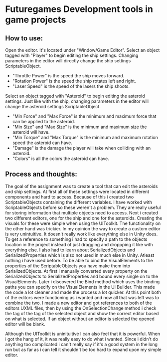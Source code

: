 # Futuregames Development tools in game projects

## How to use:

Open the editor. It's located under "Window/Game Editor".
Select an object tagged with "Player" to begin editing the ship settings. Changing parameters in the editor will directly change the ship settings ScriptableObject.
- "Throttle Power" is the speed the ship moves forward.
- "Rotation Power" is the speed the ship rotates left and right.
- "Laser Speed" is the speed of the lasers the ship shoots.

Select an object tagged with "Asteroid" to begin editing the asteroid settings. Just like with the ship, changing parameters in the editor will change the asteroid settings ScriptableObject.
- "Min Force" and "Max Force" is the minimum and maximum force that can be applied to the asteroid.
- "Min Size" and "Max Size" is the minimum and maximum size the asteroid will have.
- "Min Torque" and "Max Torque" is the minimum and maximum rotation speed the asteroid can have.
- "Damage" is the damage the player will take when colliding with an asteroid.
- "Colors" is all the colors the asteroid can have.

## Process and thoughts:

The goal of the assignment was to create a tool that can edit the asteroids and ship settings. At first all of these settings were located in different components and hard to access. 
Because of this i created two ScriptableObjects containing the different variables. I have worked with ScriptableObjects before so these weren't a problem. They are really useful for storing information that multiple objects need to access.
Next i created two different editors, one for the ship and one for the asteroids. 
Creating the visuals for these were simple when using the UIToolkit.
The functionality on the other hand was trickier. In my opinion the way to create a custom editor is very unintuitive. It doesn't really work like everything else in Unity does. To get a reference to something i had to specify a path
to the objects location in the project instead of just dragging and droppping it like with everything else. I also had to learn about SerializedObjects and SerializedProperties which is also not used in much else in Unity. Atleast nothing i have used before.
To be able to bind the VisualElements to the properties of the ScriptableObjects you have make them into SerializedObjects. At first i manually converted every property on the SerializedObjects to SerializedProperties and bound every single on to the VisualElements.
Later i discovered the Bind method which uses the binding paths you can specify on the VisualElements in the UI Builder. This made the code a lot cleaner and made the process a lot quicker. At this point both of the editors were functioning as i wanted
and now all that was left was to combine the two. I made a new editor and got references to both of the editors UXML files, then by using the OnSelectionChange method i check the tag of the tag of the selected object and show the correct editor based on what is selected.
If an object without an editor is selected the opened editor will be blank.

Although the UIToolkit is uninituitive I can also feel that it is powerful. When i got the hang of it, it was really easy to do what i wanted. Since i didn't do anything too complicated i can't really say if it's a good system in the long run
but as far as i can tell it shouldn't be too hard to expand upon my simple editor.